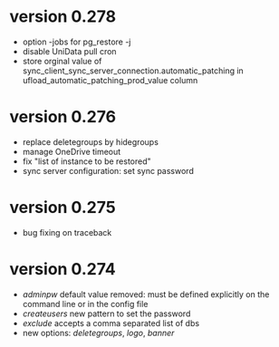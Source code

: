 # version 0.278

* option -jobs for pg\_restore -j
* disable UniData pull cron
* store orginal value of sync\_client\_sync\_server\_connection.automatic\_patching in ufload\_automatic\_patching\_prod\_value column

# version 0.276

* replace deletegroups by hidegroups
* manage OneDrive timeout
* fix "list of instance to be restored"
* sync server configuration: set sync password

# version 0.275

* bug fixing on traceback

# version 0.274

* *adminpw* default value removed: must be defined explicitly on the command line or in the config file
* *createusers* new pattern to set the password
* *exclude* accepts a comma separated list of dbs
* new options: *deletegroups*, *logo*, *banner*

